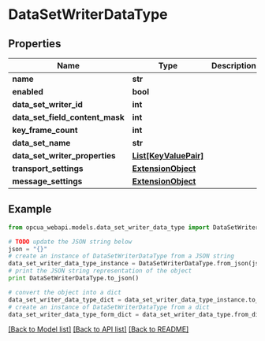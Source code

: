 # DataSetWriterDataType


## Properties
Name | Type | Description | Notes
------------ | ------------- | ------------- | -------------
**name** | **str** |  | [optional] 
**enabled** | **bool** |  | [optional] 
**data_set_writer_id** | **int** |  | [optional] 
**data_set_field_content_mask** | **int** |  | [optional] 
**key_frame_count** | **int** |  | [optional] 
**data_set_name** | **str** |  | [optional] 
**data_set_writer_properties** | [**List[KeyValuePair]**](KeyValuePair.md) |  | [optional] 
**transport_settings** | [**ExtensionObject**](ExtensionObject.md) |  | [optional] 
**message_settings** | [**ExtensionObject**](ExtensionObject.md) |  | [optional] 

## Example

```python
from opcua_webapi.models.data_set_writer_data_type import DataSetWriterDataType

# TODO update the JSON string below
json = "{}"
# create an instance of DataSetWriterDataType from a JSON string
data_set_writer_data_type_instance = DataSetWriterDataType.from_json(json)
# print the JSON string representation of the object
print DataSetWriterDataType.to_json()

# convert the object into a dict
data_set_writer_data_type_dict = data_set_writer_data_type_instance.to_dict()
# create an instance of DataSetWriterDataType from a dict
data_set_writer_data_type_form_dict = data_set_writer_data_type.from_dict(data_set_writer_data_type_dict)
```
[[Back to Model list]](../README.md#documentation-for-models) [[Back to API list]](../README.md#documentation-for-api-endpoints) [[Back to README]](../README.md)


